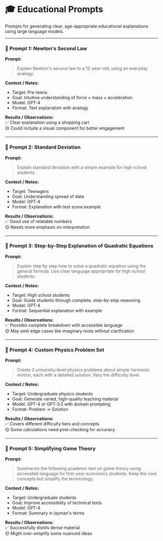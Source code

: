 # 🎓 Educational Prompts

Prompts for generating clear, age-appropriate educational explanations using large language models.

---

### 🧪 Prompt 1: Newton's Second Law

**Prompt:**  
> Explain Newton's second law to a 12-year-old, using an everyday analogy.

**Context / Notes:**  
- Target: Pre-teens  
- Goal: Intuitive understanding of force = mass × acceleration  
- Model: GPT-4  
- Format: Text explanation with analogy

**Results / Observations:**  
✅ Clear explanation using a shopping cart  
🟡 Could include a visual component for better engagement

---

### 🧮 Prompt 2: Standard Deviation

**Prompt:**  
> Explain standard deviation with a simple example for high school students.

**Context / Notes:**  
- Target: Teenagers  
- Goal: Understanding spread of data  
- Model: GPT-4  
- Format: Explanation with test score example

**Results / Observations:**  
✅ Good use of relatable numbers  
🟡 Needs more emphasis on interpretation

---

### 🧮 Prompt 3: Step-by-Step Explanation of Quadratic Equations

**Prompt:**  
> Explain step by step how to solve a quadratic equation using the general formula. Use clear language appropriate for high school students.

**Context / Notes:**  
- Target: High school students
- Goal: Guide students through complete, step-by-step reasoning
- Model: GPT-4  
- Format: Sequential explanation with example

**Results / Observations:**  
✅ Provides complete breakdown with accessible language  
🟡 May omit edge cases like imaginary roots without clarification

---

### 🧪 Prompt 4: Custom Physics Problem Set

**Prompt:**  
> Create 3 university-level physics problems about simple harmonic motion, each with a detailed solution. Vary the difficulty level.

**Context / Notes:**  
- Target: Undergraduate physics students
- Goal: Generate varied, high-quality teaching material
- Model: GPT-4 or GPT-3.5 with domain prompting 
- Format: Problem → Solution

**Results / Observations:**  
✅ Covers different difficulty tiers and concepts  
🟡 Some calculations need post-checking for accuracy

---

### 🧮 Prompt 5: Simplifying Game Theory

**Prompt:**  
> Summarize the following academic text on game theory using accessible language for first-year economics students. Keep the core concepts but simplify the terminology.

**Context / Notes:**  
- Target: Undergraduate students
- Goal: Improve accessibility of technical texts
- Model: GPT-4
- Format: Summary in layman's terms

**Results / Observations:**  
✅ Successfully distills dense material  
🟡 Might over-simplify some nuanced ideas
